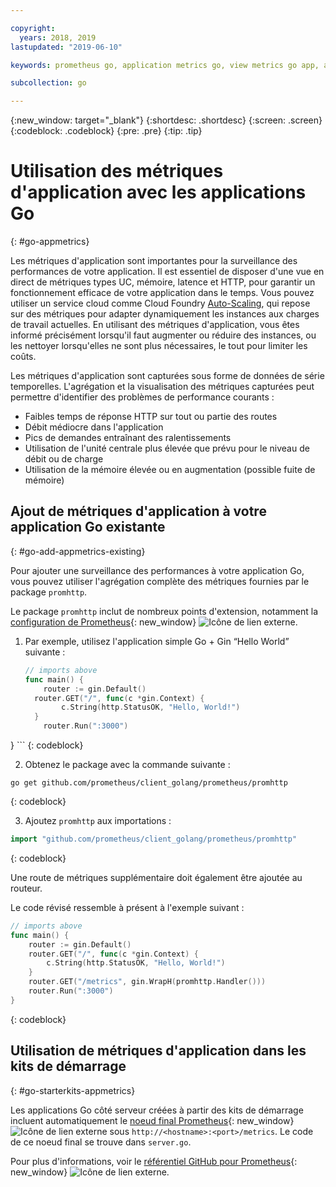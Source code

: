```yaml
---

copyright:
  years: 2018, 2019
lastupdated: "2019-06-10"

keywords: prometheus go, application metrics go, view metrics go app, add metrics go, promhttp go, autoscaling go

subcollection: go

---
```


{:new_window: target="_blank"}
{:shortdesc: .shortdesc}
{:screen: .screen}
{:codeblock: .codeblock}
{:pre: .pre}
{:tip: .tip}

# Utilisation des métriques d'application avec les applications Go
{: #go-appmetrics}

Les métriques d'application sont importantes pour la surveillance des performances de votre application. Il est essentiel de disposer d'une vue en direct de métriques types UC, mémoire, latence et HTTP, pour garantir un fonctionnement efficace de votre application dans le temps. Vous pouvez utiliser un service cloud comme Cloud Foundry [Auto-Scaling](/docs/services/Auto-Scaling?topic=Auto-Scaling), qui repose sur des métriques pour adapter dynamiquement les instances aux charges de travail actuelles. En utilisant des métriques d'application, vous êtes informé précisément lorsqu'il faut augmenter ou réduire des instances, ou les nettoyer lorsqu'elles ne sont plus nécessaires, le tout pour limiter les coûts.

Les métriques d'application sont capturées sous forme de données de série temporelles. L'agrégation et la visualisation des métriques capturées peut permettre d'identifier des problèmes de performance courants :

* Faibles temps de réponse HTTP sur tout ou partie des routes
* Débit médiocre dans l'application
* Pics de demandes entraînant des ralentissements
* Utilisation de l'unité centrale plus élevée que prévu pour le niveau de débit ou de charge
* Utilisation de la mémoire élevée ou en augmentation (possible fuite de mémoire)

## Ajout de métriques d'application à votre application Go existante
{: #go-add-appmetrics-existing}

Pour ajouter une surveillance des performances à votre application Go, vous pouvez utiliser l'agrégation complète des métriques fournies par le package `promhttp`.

Le package `promhttp` inclut de nombreux points d'extension, notamment la [configuration de Prometheus](https://github.com/prometheus/client_golang){: new_window} ![Icône de lien externe](../icons/launch-glyph.svg "Icône de lien externe").

1. Par exemple, utilisez l'application simple Go + Gin “Hello World” suivante :
    ```go
    // imports above
    func main() {
        router := gin.Default()
      router.GET("/", func(c *gin.Context) {
            c.String(http.StatusOK, "Hello, World!")
      }
        router.Run(":3000")
  }
    ```
    {: codeblock}

2. Obtenez le package avec la commande suivante :
  ```
  go get github.com/prometheus/client_golang/prometheus/promhttp
  ```
  {: codeblock}

3. Ajoutez `promhttp` aux importations :
  ```go
  import "github.com/prometheus/client_golang/prometheus/promhttp"
  ```
  {: codeblock}

  Une route de métriques supplémentaire doit également être ajoutée au routeur.

  Le code révisé ressemble à présent à l'exemple suivant :
  ```go
  // imports above
  func main() {
      router := gin.Default()
      router.GET("/", func(c *gin.Context) {
          c.String(http.StatusOK, "Hello, World!")
      }
      router.GET("/metrics", gin.WrapH(promhttp.Handler()))
      router.Run(":3000")
  }
  ```
  {: codeblock}

## Utilisation de métriques d'application dans les kits de démarrage
{: #go-starterkits-appmetrics}

Les applications Go côté serveur créées à partir des kits de démarrage incluent automatiquement le [noeud final Prometheus](https://prometheus.io/){: new_window} ![Icône de lien externe](../icons/launch-glyph.svg "Icône de lien externe") sous `http://<hostname>:<port>/metrics`. Le code de ce noeud final se trouve dans `server.go`.

Pour plus d'informations, voir le [référentiel GitHub pour Prometheus](https://github.com/prometheus/client_golang/){: new_window} ![Icône de lien externe](../icons/launch-glyph.svg "Icône de lien externe").
